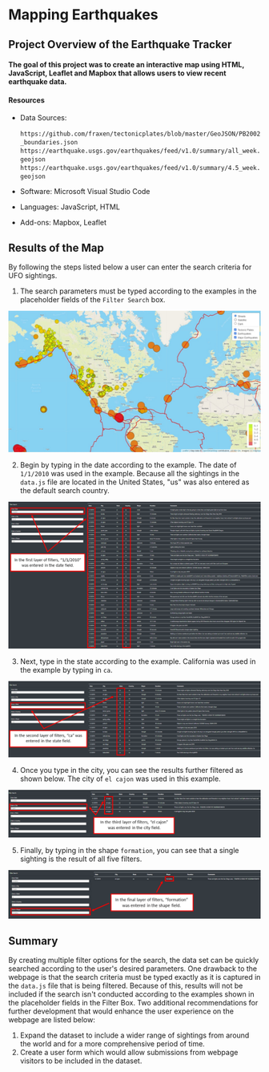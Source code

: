# Mapping Earthquakes

## Project Overview of the Earthquake Tracker
#### The goal of this project was to create an interactive map using HTML, JavaScript, Leaflet and Mapbox that allows users to view recent earthquake data.

#### Resources
- Data Sources: <p>
`https://github.com/fraxen/tectonicplates/blob/master/GeoJSON/PB2002_boundaries.json`
`https://earthquake.usgs.gov/earthquakes/feed/v1.0/summary/all_week.geojson`
`https://earthquake.usgs.gov/earthquakes/feed/v1.0/summary/4.5_week.geojson`</p>

- Software:  Microsoft Visual Studio Code
- Languages:  JavaScript, HTML
- Add-ons:  Mapbox, Leaflet

## Results of the Map
By following the steps listed below a user can enter the search criteria for UFO sightings.  

1.  The search parameters must be typed according to the examples in the placeholder fields of the `Filter Search` box.

![Streets View All Layers](https://github.com/frostbrosracing/Mapping_Earthquakes/blob/main/images/streets_all_layers.png)

2.  Begin by typing in the date according to the example.  The date of `1/1/2010` was used in the example.  Because all the sightings in the `data.js` file are located in the United States, "us" was also entered as the default search country.

![Slide_2.PNG](https://github.com/frostbrosracing/UFOs/blob/main/README.md_images/Slide2.PNG)

3.  Next, type in the state according to the example.  California was used in the example by typing in `ca`.

![Slide_3.PNG](https://github.com/frostbrosracing/UFOs/blob/main/README.md_images/Slide3.PNG)

4.  Once you type in the city, you can see the results further filtered as shown below.  The city of `el cajon` was used in this example.

![Slide_4.PNG](https://github.com/frostbrosracing/UFOs/blob/main/README.md_images/Slide4.PNG)

5.  Finally, by typing in the shape `formation`, you can see that a single sighting is the result of all five filters.

![Slide_5.PNG](https://github.com/frostbrosracing/UFOs/blob/main/README.md_images/Slide5.PNG)

## Summary
By creating multiple filter options for the search, the data set can be quickly searched according to the user's desired parameters.  One drawback to the webpage is that the search criteria must be typed exactly as it is captured in the `data.js` file that is being filtered.  Because of this, results will not be included if the search isn't conducted according to the examples shown in the placeholder fields in the Filter Box. Two additional recommendations for further development that would enhance the user experience on the webpage are listed below:

1.  Expand the dataset to include a wider range of sightings from around the world and for a more comprehensive period of time.
2.  Create a user form which would allow submissions from webpage visitors to be included in the dataset.
